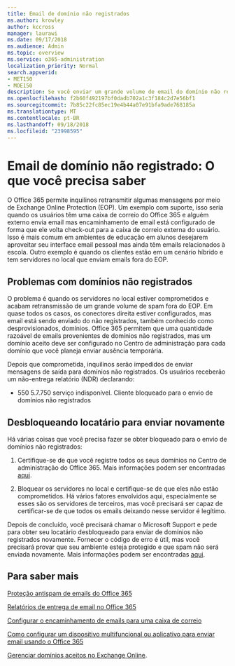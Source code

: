 ```yaml
---
title: Email de domínio não registrados
ms.author: krowley
author: kccross
manager: laurawi
ms.date: 09/17/2018
ms.audience: Admin
ms.topic: overview
ms.service: o365-administration
localization_priority: Normal
search.appverid:
- MET150
- MOE150
description: Se você enviar um grande volume de email do domínio não registrados, você correrá o risco de seu email obtendo bloqueado. Leia este artigo para saber mais.
ms.openlocfilehash: f2b60f492197bf0dadb702a1c3f184c2d7e56bf1
ms.sourcegitcommit: 7b85c22fc85ec19e4b44a07e91bfa9ade768185a
ms.translationtype: MT
ms.contentlocale: pt-BR
ms.lasthandoff: 09/18/2018
ms.locfileid: "23998595"
---
```

# <a name="unregistered-domain-email-what-you-need-to-know"></a>Email de domínio não registrado: O que você precisa saber

O Office 365 permite inquilinos retransmitir algumas mensagens por meio de Exchange Online Protection (EOP). Um exemplo com suporte, isso seria quando os usuários têm uma caixa de correio do Office 365 e alguém externo envia email mas encaminhamento de email está configurado de forma que ele volta check-out para a caixa de correio externa do usuário. Isso é mais comum em ambientes de educação em alunos desejarem aproveitar seu interface email pessoal mas ainda têm emails relacionados à escola. Outro exemplo é quando os clientes estão em um cenário híbrido e tem servidores no local que enviam emails fora do EOP.

## <a name="problems-with-unregistered-domains"></a>Problemas com domínios não registrados

O problema é quando os servidores no local estiver comprometidos e acabam retransmissão de um grande volume de spam fora do EOP. Em quase todos os casos, os conectores direita estiver configurados, mas email está sendo enviado do não registrados, também conhecido como desprovisionados, domínios. Office 365 permitem que uma quantidade razoável de emails provenientes de domínios não registrados, mas um domínio aceito deve ser configurado no Centro de administração para cada domínio que você planeja enviar ausência temporária.

Depois que comprometida, inquilinos serão impedidos de enviar mensagens de saída para domínios não registrados. Os usuários receberão um não-entrega relatório (NDR) declarando:

- 550 5.7.750 serviço indisponível. Cliente bloqueado para o envio de domínios não registrados

## <a name="unblocking-tenant-in-order-to-send-again"></a>Desbloqueando locatário para enviar novamente

Há várias coisas que você precisa fazer se obter bloqueado para o envio de domínios não registrados:

1. Certifique-se de que você registre todos os seus domínios no Centro de administração do Office 365. Mais informações podem ser encontradas [aqui](https://docs.microsoft.com/en-us/exchange/mail-flow-best-practices/manage-accepted-domains/manage-accepted-domains).

2. Bloquear os servidores no local e certifique-se de que eles não estão comprometidos. Há vários fatores envolvidos aqui, especialmente se esses são os servidores de terceiros, mas você precisará ser capaz de certificar-se de que todos os emails deixando nesse servidor é legítimo.

Depois de concluído, você precisará chamar o Microsoft Support e pede para obter seu locatário desbloqueado para enviar de domínios não registrados novamente.  Fornecer o código de erro é útil, mas você precisará provar que seu ambiente esteja protegido e que spam não será enviada novamente. Mais informações podem ser encontradas [aqui](https://support.office.com/en-us/article/Contact-support-for-business-products-Admin-Help-32a17ca7-6fa0-4870-8a8d-e25ba4ccfd4b#ID0EAADAAA=online).
  
## <a name="for-more-information"></a>Para saber mais

[Proteção antispam de emails do Office 365](anti-spam-protection.md)

[Relatórios de entrega de email no Office 365](https://support.office.com/article/email-non-delivery-reports-in-office-365-51daa6b9-2e35-49c4-a0c9-df85bf8533c3)

[Configurar o encaminhamento de emails para uma caixa de correio](https://docs.microsoft.com/en-us/exchange/recipients-in-exchange-online/manage-user-mailboxes/configure-email-forwarding)

[Como configurar um dispositivo multifuncional ou aplicativo para enviar email usando o Office 365](https://support.office.com/en-us/article/How-to-set-up-a-multifunction-device-or-application-to-send-email-using-Office-365-69f58e99-c550-4274-ad18-c805d654b4c4)

[Gerenciar domínios aceitos no Exchange Online](https://docs.microsoft.com/en-us/exchange/mail-flow-best-practices/manage-accepted-domains/manage-accepted-domains).
